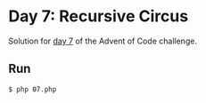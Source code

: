 # Day 7: Recursive Circus
Solution for [day 7](https://adventofcode.com/2017/day/7) of the Advent of Code challenge.

## Run
`$ php 07.php`
